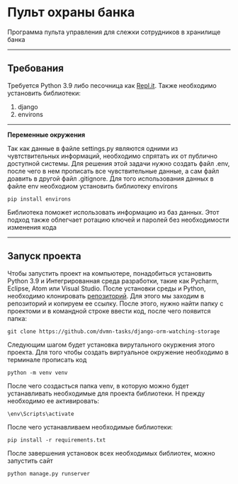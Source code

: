 # Пульт охраны банка

Программа пульта управления для слежки сотрудников в хранилище банка

---

## Требования

Требуется Python 3.9 либо песочница как [Repl.it](https://replit.com/). Также необходимо установить библиотеки:
1. django
2. environs

---

__Переменные окружения__

Так как данные в файле settings.py являются одними из чувтствительных информаций, необходимо спрятать их от публично доступной системы. Для решения этой задачи нужно создать файл .env, после чего в нем прописать все чувствительные данные, а сам файл доавить в другой файл .gitignore. Для того использования данных в файле env необходиом установить библиотеку environs
```
pip install environs
```
Библиотека поможет использовать информацию из баз данных. Этот подход также облегчает ротацию ключей и паролей без необходимости изменения кода

---

## Запуск проекта


Чтобы запустить проект на компьютере, понадобиться установить Python 3.9 и Интегрированная среда разработки, такие как Pycharm, Eclipse, Atom или Visual Studio. После установки среды и Python, необходимо клонировать [репозиторий](https://github.com/dvmn-tasks/django-orm-watching-storage). Для этого мы заходим в репозиторий и копируем ее ссылку. После этого, нужно найти папку с проектоми и в командной строке ввести код, после чего появится папка:
```
git clone https://github.com/dvmn-tasks/django-orm-watching-storage
```

Следующим шагом будет установка вирутального окуржения этого проекта. Для того чтобы создать виртуальное окружение необходимо в терминале прописать код
```
python -m venv venv
```

После чего создасться папка venv, в которую можно будет устанавливать необходимые для проекта библиотеки. Н прежду необходимо ее активировать: 
```
\env\Scripts\activate
```

После чего устанавливаем необходимые библиотеки:
```
pip install -r requirements.txt
```

После завершения установок всех необходимых библиотек, можно запустить сайт
```
python manage.py runserver
```